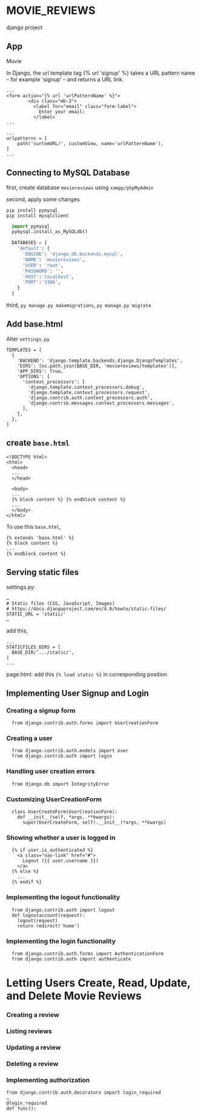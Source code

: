 # MOVIE_REVIEWS

django project

## App

Movie

In Django, the url template tag {% url 'signup' %} takes a URL pattern name – for example 'signup' – and returns a URL link.

```
...
<form action="{% url 'urlPatternName' %}">
        <div class="mb-3">
          <label for="email" class="form-label">
            Enter your email:
          </label>
...

...
urlpatterns = [
    path('curtomURL/', customView, name='urlPatternName'),
]
...

```

## Connecting to MySQL Database

first, create database `moviereviews` using `xampp/phpMyAdmin`

second, apply some changes

```
pip install pymysql
pip install mysqlclient
```

```moviereviews/__init__.py
  import pymysql
  pymysql.install_as_MySQLdb()
```

```moviereviews/setting.py
  DATABASES = {
    'default': {
      'ENGINE': 'django.db.backends.mysql',
      'NAME': 'moviereviews',
      'USER': 'root',
      'PASSWORD': '',
      'HOST':'localhost',
      'PORT':'3306',
    }
  }
```

third, `py manage.py makemigrations`, `py manage.py migrate`

## Add base.html

Alter `settings.py`

```
TEMPLATES = [
  {
    'BACKEND': 'django.template.backends.django.DjangoTemplates',
    'DIRS': [os.path.join(BASE_DIR, 'moviereviews/templates')],
    'APP_DIRS': True,
    'OPTIONS': {
      'context_processors': [
        'django.template.context_processors.debug',
        'django.template.context_processors.request',
        'django.contrib.auth.context_processors.auth',
        'django.contrib.messages.context_processors.messages',
      ],
    },
  },
]
```

## create `base.html`

```
<!DOCTYPE html>
<html>
  <head>
  ...
  </head>

  <body>
  ...
  {% block content %} {% endblock content %}
  ...
  </body>
</html>

```

To use this `base.html`,

```
{% extends 'base.html' %}
{% block content %}
...
{% endblock content %}
```

## Serving static files

settings.py:

```
…
# Static files (CSS, JavaScript, Images)
# https://docs.djangoproject.com/en/4.0/howto/static-files/
STATIC_URL = 'static/'
…
```

add this,

```
...
STATICFILES_DIRS = [
  BASE_DIR/'.../static/',
]
...
```

page.html:
add this `{% load static %}` in corresponding position

## Implementing User Signup and Login

### Creating a signup form

```
  from django.contrib.auth.forms import UserCreationForm
```

### Creating a user

```
  from django.contrib.auth.models import User
  from django.contrib.auth import login
```

### Handling user creation errors

```
  from django.db import IntegrityError
```

### Customizing UserCreationForm

```
  class UserCreateForm(UserCreationForm):
    def __init__(self, *args, **kwargs):
      super(UserCreateForm, self).__init__(*args, **kwargs)
```

### Showing whether a user is logged in

```
  {% if user.is_authenticated %}
    <a class="nav-link" href="#">
      Logout ({{ user.username }})
    </a>
  {% else %}
    ...
  {% endif %}
```

### Implementing the logout functionality

```
  from django.contrib.auth import logout
  def logoutaccount(request):
    logout(request)
    return redirect('home')
```

### Implementing the login functionality

```
  from django.contrib.auth.forms import AuthenticationForm
  from django.contrib.auth import authenticate
```

# Letting Users Create, Read, Update, and Delete Movie Reviews

### Creating a review

### Listing reviews

### Updating a review

### Deleting a review

### Implementing authorization

```
from django.contrib.auth.decorators import login_required
…
@login_required
def func():
```

